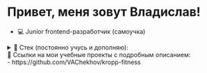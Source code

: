# Привет, меня зовут Владислав!

* 💻 Junior frontend-разработчик (самоучка)

<details>
<summary>🔧 Стек (постоянно учусь и дополняю):</summary>  - HTML (HTML5), JSX  - CSS (CSS3), Sass (SCSS)  - JavaScript  - Vite  - Git (GitHub)  - Figma
</details>

<summary>🔧 Ссылки на мои учебные проекты с подробным описанием:</summary>
- https://github.com/VAChekhov/kropp-fitness
